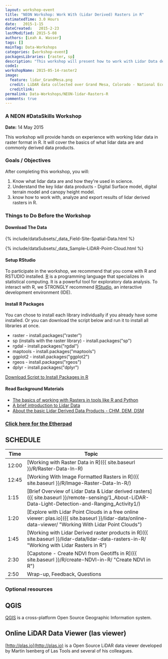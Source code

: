 ```yaml
---
layout: workshop-event
title: "NEON Workshop: Work With (Lidar Derived) Rasters in R"
estimatedTime: 3.0 Hours
date:   2015-1-15
dateCreated:   2015-2-23
lastModified: 2015-5-08
authors: [Leah A. Wasser]
tags: []
mainTag: Data-Workshops
categories: [workshop-event]
packagesLibraries: [raster, sp]
description: "This workshop will present how to work with Lidar Data derived rasters in R. Learn how to import rasters into R. Learn associated key metadata attributed needed to work with raster formats. Analyzing the data performing basic raster math  to create a canopy height model. Export raster results as a (spatially located) geotiff."
code1: 
workshopName: 2015-05-14-raster2
image:
  feature: lidar_GrandMesa.png
  credit: LiDAR data collected over Grand Mesa, Colorado - National Ecological Observatory Network (NEON)
  creditlink:
permalink: Data-Workshops/NEON-lidar-Rasters-R
comments: true 
---
```


### A NEON #DataSkills Workshop

**Date:** 14 May 2015

This workshop will provide hands on experience with working lidar data in raster format in R. It will cover the basics of what lidar data are and commonly derived data products.

<div id="objectives">

<h3>Goals / Objectives</h3>
After completing this workshop, you will:
<ol>
<li>Know what lidar data are and how they're used in science.</li>
<li>Understand the key lidar data products - Digital Surface model, digital 
terrain model and canopy height model. </li>
<li>know how to work with, analyze and export results of lidar derived rasters 
in R.</li>
</ol>

<h3>Things to Do Before the Workshop</h3>
<h4>Download The Data</h4>

{% include/dataSubsets/_data_Field-Site-Spatial-Data.html %}

{% include/dataSubsets/_data_Sample-LiDAR-Point-Cloud.html %}

<h4>Setup RStudio</h4>
To participate in the workshop, we recommend that you come with R and RSTUDIO 
installed. <a href = "http://cran.r-project.org/">R</a> is a programming language 
that specializes in statistical computing. It is a powerful tool for exploratory
 data analysis. To interact with R, we STRONGLY recommend 
<a href="http://www.rstudio.com/">RStudio</a>, an interactive development 
environment (IDE). 


<h4>Install R Packages</h4>
You can chose to install each library individually if you already have some installed.
Or you can download the script below and run it to install all libraries at once.

<ul>
<li>raster - install.packages("raster")</li>
<li>sp (installs with the raster library) - install.packages("sp") </li>
<li>rgdal - install.packages("rgdal")</li>
<li>maptools - install.packages("maptools")</li>
<li>ggplot2 - install.packages("ggplot2")</li>
<li>rgeos - install.packages("rgeos")</li>
<li>dplyr - install.packages("dplyr")</li>

</ul>

<a href="{{ site.baseurl }}/code/R/install-for-raster-wkshp.R" class="btn btn-success"> 
Download Script to Install Packages in R</a>

<h4>Read Background Materials</h4>

<ul>
<li><a href="{{ site.baseurl }}/GIS-spatial-data/Working-With-Rasters/" >The basics of working with Rasters in tools like R and Python</a></li>
<li><a href="{{ site.baseurl }}/remote-sensing/1_About-LiDAR-Data-Light-Detection-and-Ranging_Activity1/" >A brief introduction to Lidar Data </a></li>
<li><a href="{{ site.baseurl }}/remote-sensing/2_LiDAR-Data-Concepts_Activity2/" >About the basic Lidar Derived Data Products - CHM, DEM, DSM </a></li>
</ul>


<h3><a href="https://etherpad.mozilla.org/NEONRasters" target="_blank">Click here for the Etherpad</a></h3>
</div>



## SCHEDULE


| Time      | Topic         | 		   | 
|-----------|---------------|------------|
| 12:00     | [Working with Raster Data in R]({{ site.baseurl }}/R/Raster-Data-In-R) |          |
| 12:45     | [Working With Image Formatted Rasters in R]({{ site.baseurl }}/R/Image-Raster-Data-In-R/)     |            |
| 1:15     | [Brief Overview of Lidar Data & Lidar derived rasters]({{ site.baseurl }}/remote-sensing/1_About-LiDAR-Data-Light-Detection-and-Ranging_Activity1/)     |            |
| 1:20     | [Explore with Lidar Point Clouds in a free online viewer: plas.io]({{ site.baseurl }}/lidar-data/online-data-viewer/ "Working With Lidar Point Clouds")          |     |
| 1:45     | [Working with Lidar Derived raster products in R]({{ site.baseurl }}/lidar-data/lidar-data-rasters-in-R/ "Working with Lidar Rasters in R")        |         |
| 2:30     | [Capstone - Create NDVI from Geotiffs in R]({{ site.baseurl }}/R/create-NDVI-in-R/ "Create NDVI in R")  |         |
| 2:50     | Wrap-up, Feedback, Questions     |         |



### Optional resources

## QGIS

 <a href ="http://www.qgis.org/en/site/forusers/index.html#download" target="_blank">QGIS</a> is a cross-platform Open Source Geographic Information system.
 
## Online LiDAR Data Viewer (las viewer)

[http://plas.io](http://plas.io) is a Open Source LiDAR data viewer developed by Martin Isenberg of Las Tools and several of his colleagues.
